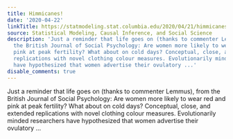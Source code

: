 ```yaml
---
title: Himmicanes!
date: '2020-04-22'
linkTitle: https://statmodeling.stat.columbia.edu/2020/04/21/himmicanes/
source: Statistical Modeling, Causal Inference, and Social Science
description: 'Just a reminder that life goes on (thanks to commenter Lemmus), from
  the British Journal of Social Psychology: Are women more likely to wear red and
  pink at peak fertility? What about on cold days? Conceptual, close, and extended
  replications with novel clothing colour measures. Evolutionarily minded researchers
  have hypothesized that women advertise their ovulatory ...'
disable_comments: true
---
```

Just a reminder that life goes on (thanks to commenter Lemmus), from the British Journal of Social Psychology: Are women more likely to wear red and pink at peak fertility? What about on cold days? Conceptual, close, and extended replications with novel clothing colour measures. Evolutionarily minded researchers have hypothesized that women advertise their ovulatory ...